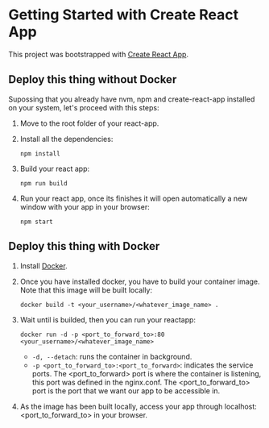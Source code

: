# Getting Started with Create React App
This project was bootstrapped with [Create React App](https://github.com/facebook/create-react-app).

## Deploy this thing without Docker
Supossing that you already have nvm, npm and create-react-app installed on your system, let's proceed with this steps:
1. Move to the root folder of your react-app.
2. Install all the dependencies:

    `npm install`
    
3. Build your react app:

    `npm run build`

4. Run your react app, once its finishes it will open automatically a new window with your app in your browser:
    
    `npm start`

## Deploy this thing with Docker
1. Install [Docker](https://docs.docker.com/get-docker/). 
2. Once you have installed docker, you have to build your container image. Note that this image will be built locally:

    `docker build -t <your_username>/<whatever_image_name> .`
3. Wait until is builded, then you can run your reactapp:
    
    `docker run -d -p <port_to_forward_to>:80 <your_username>/<whatever_image_name>`
    - `-d, --detach`: runs the container in background.
    - `-p <port_to_forward_to>:<port_to_forward>`: indicates the service ports. The <port_to_forward> port is where the container
    is listening, this port was defined in the nginx.conf. The <port_to_forward_to> port is the port that we want our app to be
    accessible in.
4. As the image has been built locally, access your app through localhost:<port_to_forward_to> in your browser.

<!--
### `npm test`

Launches the test runner in the interactive watch mode.\
See the section about [running tests](https://facebook.github.io/create-react-app/docs/running-tests) for more information.

### `npm run build`

Builds the app for production to the `build` folder.\
It correctly bundles React in production mode and optimizes the build for the best performance.

The build is minified and the filenames include the hashes.\
Your app is ready to be deployed!

See the section about [deployment](https://facebook.github.io/create-react-app/docs/deployment) for more information.

### `npm run eject`

**Note: this is a one-way operation. Once you `eject`, you can't go back!**

If you aren't satisfied with the build tool and configuration choices, you can `eject` at any time. This command will remove the single build dependency from your project.

Instead, it will copy all the configuration files and the transitive dependencies (webpack, Babel, ESLint, etc) right into your project so you have full control over them. All of the commands except `eject` will still work, but they will point to the copied scripts so you can tweak them. At this point you're on your own.

You don't have to ever use `eject`. The curated feature set is suitable for small and middle deployments, and you shouldn't feel obligated to use this feature. However we understand that this tool wouldn't be useful if you couldn't customize it when you are ready for it.

## Learn More

You can learn more in the [Create React App documentation](https://facebook.github.io/create-react-app/docs/getting-started).

To learn React, check out the [React documentation](https://reactjs.org/).

### Code Splitting

This section has moved here: [https://facebook.github.io/create-react-app/docs/code-splitting](https://facebook.github.io/create-react-app/docs/code-splitting)

### Analyzing the Bundle Size

This section has moved here: [https://facebook.github.io/create-react-app/docs/analyzing-the-bundle-size](https://facebook.github.io/create-react-app/docs/analyzing-the-bundle-size)

### Making a Progressive Web App

This section has moved here: [https://facebook.github.io/create-react-app/docs/making-a-progressive-web-app](https://facebook.github.io/create-react-app/docs/making-a-progressive-web-app)

### Advanced Configuration

This section has moved here: [https://facebook.github.io/create-react-app/docs/advanced-configuration](https://facebook.github.io/create-react-app/docs/advanced-configuration)

### Deployment

This section has moved here: [https://facebook.github.io/create-react-app/docs/deployment](https://facebook.github.io/create-react-app/docs/deployment)

### `npm run build` fails to minify

This section has moved here: [https://facebook.github.io/create-react-app/docs/troubleshooting#npm-run-build-fails-to-minify](https://facebook.github.io/create-react-app/docs/troubleshooting#npm-run-build-fails-to-minify) -->

